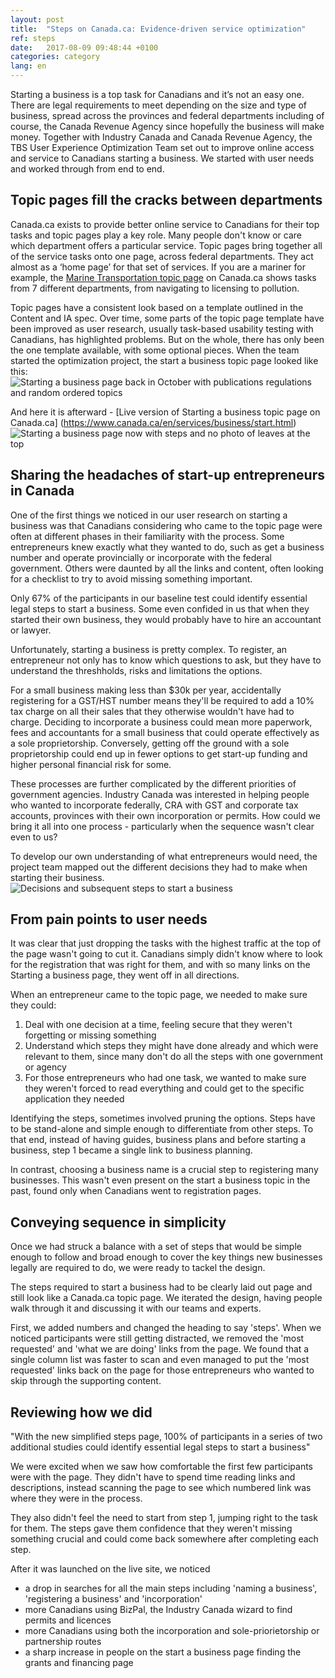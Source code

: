 ```yaml
---
layout: post
title:  "Steps on Canada.ca: Evidence-driven service optimization"
ref: steps
date:   2017-08-09 09:48:44 +0100
categories: category
lang: en
---
```

Starting a business is a top task for Canadians and it’s not an easy one. There are legal requirements to meet depending on the size and type of business, spread across the provinces and federal departments including of course, the Canada Revenue Agency since hopefully the business will make money. Together with Industry Canada and Canada Revenue Agency, the TBS User Experience Optimization Team set out to improve online access and service to Canadians starting a business. We started with user needs and worked through from end to end.  

## Topic pages fill the cracks between departments 

Canada.ca exists to provide better online service to Canadians for their top tasks and topic pages play a key role. Many people don't know or care which department offers a particular service. Topic pages bring together all of the service tasks onto one page, across federal departments. They act almost as a ‘home page’ for that set of services. If you are a mariner for example, the [Marine Transportation topic page](https://www.canada.ca/en/services/transport/marine.html) on Canada.ca shows tasks from 7 different departments, from navigating to licensing to pollution. 

Topic pages have a consistent look based on a template outlined in the Content and IA spec. Over time, some parts of the topic page template have been improved as user research, usually task-based usability testing with Canadians, has highlighted problems. But on the whole, there has only been the one template available, with some optional pieces. When the team started the optimization project, the start a business topic page looked like this: 
![Starting a business page back in October with publications regulations and random ordered topics](/images/Starting_topic_Oct2016_567x523.png "Starting a business topic page in October 2016")

And here it is afterward - [Live version of Starting a business topic page on Canada.ca]  (https://www.canada.ca/en/services/business/start.html)
![Starting a business page now with steps and no photo of leaves at the top](/images/Starting_template_Aug2017_599x492.png  "Starting a business topic page on Canada.ca in simplified Steps template")

## Sharing the headaches of start-up entrepreneurs in Canada
One of the first things we noticed in our user research on starting a business was that Canadians considering who came to the topic page were often at different phases in their familiarity with the process. Some entrepreneurs knew exactly what they wanted to do, such as get a business number and operate provincially or incorporate with the federal government. Others were daunted by all the links and content, often looking for a checklist to try to avoid missing something important.

Only 67% of the participants in our baseline test could identify essential legal steps to start a business. Some even confided in us that when they started their own business, they would probably have to hire an accountant or lawyer.

Unfortunately, starting a business is pretty complex. To register, an entrepreneur not only has to know which questions to ask, but they have to understand the threshholds, risks and limitations the options.

For a small business making less than $30k per year, accidentally registering for a GST/HST number means they'll be required to add a 10% tax charge on all their sales that they otherwise wouldn't have had to charge. Deciding to incorporate a business could mean more paperwork, fees and accountants for a small business that could operate effectively as a sole proprietorship. Conversely, getting off the ground with a sole proprietorship could end up in fewer options to get start-up funding and higher personal financial risk for some.

These processes are further complicated by the different priorities of government agencies. Industry Canada was interested in helping people who wanted to incorporate federally, CRA with GST and corporate tax accounts, provinces with their own incorporation or permits. How could we bring it all into one process - particularly when the sequence wasn't clear even to us?

To develop our own understanding of what entrepreneurs would need, the project team mapped out the different decisions they had to make when starting their business.
![Decisions and subsequent steps to start a business](/images/Starting_a_business_decisions_Nov2016.png  "Decision points to start a business")

## From pain points to user needs
It was clear that just dropping the tasks with the highest traffic at the top of the page wasn't going to cut it. Canadians simply didn't know where to look for the registration that was right for them, and with so many links on the Starting a business page, they went off in all directions. 

When an entrepreneur came to the topic page, we needed to make sure they could:
1. Deal with one decision at a time, feeling secure that they weren't forgetting or missing something
2. Understand which steps they might have done already and which were relevant to them, since many don't do all the steps with one government or agency
3. For those entrepreneurs who had one task, we wanted to make sure they weren't forced to read everything and could get to the specific application they needed

Identifying the steps, sometimes involved pruning the options. Steps have to be stand-alone and simple enough to differentiate from other steps. To that end, instead of having guides, business plans and before starting a business, step 1 became a single link to business planning. 

In contrast, choosing a business name is a crucial step to registering many businesses. This wasn't even present on the start a business topic in the past, found only when Canadians went to registration pages. 

## Conveying sequence in simplicity
Once we had struck a balance with a set of steps that would be simple enough to follow and broad enough to cover the key things new businesses legally are required to do, we were ready to tackel the design.

The steps required to start a business had to be clearly laid out page and still look like a Canada.ca topic page. We iterated the design, having people walk through it and discussing it with our teams and experts.

First, we added numbers and changed the heading to say 'steps'. When we noticed participants were still getting distracted, we removed the 'most requested' and 'what we are doing' links from the page. We found that a single column list was faster to scan and even managed to put the 'most requested' links back on the page for those entrepreneurs who wanted to skip through the supporting content.

## Reviewing how we did
"With the new simplified steps page, 100% of participants in a series of two additional studies could identify essential legal steps to start a business"

We were excited when we saw how comfortable the first few participants were with the page. They didn't have to spend time reading links and descriptions, instead scanning the page to see which numbered link was where they were in the process.

They also didn't feel the need to start from step 1, jumping right to the task for them. The steps gave them confidence that they weren't missing something crucial and could come back somewhere after completing each step.

After it was launched on the live site, we noticed 
- a drop in searches for all the main steps including 'naming a business', 'registering a business' and 'incorporation'
- more Canadians using BizPal, the Industry Canada wizard to find permits and licences
- more Canadians using both the incorporation and sole-priorietorship or partnership routes
- a sharp increase in people on the start a business page finding the grants and financing page
